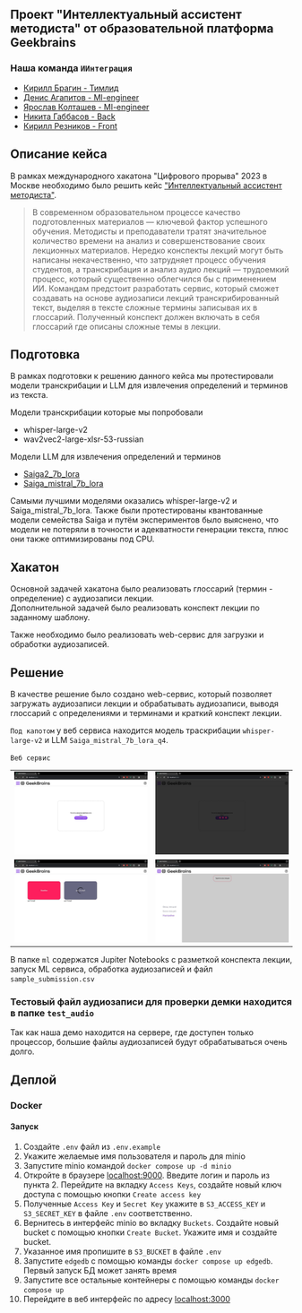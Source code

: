 ## Проект "Интеллектуальный ассистент методиста" от образовательной платформа Geekbrains
<!-- <a href="">Команда ИИнтеграция</a> -->

### Наша команда `ИИнтеграция`
<ul>
    <li><a href = "https://t.me/sherokiddo">Кирилл Брагин - Тимлид</a></li>
    <li><a href = "https://t.me/denisadminch">Денис Агапитов - Ml-engineer</a></li>
    <li><a href = "https://t.me/YarKo9_9">Ярослав Колташев - Ml-engineer</a></li>
    <li><a href = "https://t.me/gabbhack">Никита Габбасов - Back</a></li>
    <li><a href = "https://t.me/kai_Kane">Кирилл Резников - Front</a></li>
</ul>


## Описание кейса
В рамках международного хакатона "Цифрового прорыва" 2023 в Москве необходимо было решить кейс ["Интеллектуальный ассистент методиста"](https://hacks-ai.ru/hackathons.html?eventId=969092&caseEl=1059312&tab=1).

> В современном образовательном процессе качество подготовленных материалов — ключевой фактор успешного обучения. Методисты и преподаватели тратят значительное количество времени на анализ и совершенствование своих лекционных материалов.
> Нередко конспекты лекций могут быть написаны некачественно, что затрудняет процесс обучения студентов, а транскрибация и анализ аудио лекций — трудоемкий процесс, который существенно облегчился бы с применением ИИ.
> Командам предстоит разработать сервис, который сможет создавать на основе аудиозаписи лекций транскрибированный текст, выделяя в тексте сложные термины записывая их в глоссарий. Полученный конспект должен включать в себя глоссарий где описаны сложные темы в лекции.

## Подготовка

В рамках подготовки к решению данного кейса мы протестировали модели транскрибации и LLM для извлечения определений и терминов из текста.

Модели транскрибации которые мы попробовали

* whisper-large-v2
* wav2vec2-large-xlsr-53-russian

Модели LLM для извлечения определений и терминов

* [Saiga2_7b_lora](https://huggingface.co/IlyaGusev/saiga2_7b_lora)
* [Saiga_mistral_7b_lora](https://huggingface.co/IlyaGusev/saiga_mistral_7b_lora)

Самыми лучшими моделями оказались whisper-large-v2 и Saiga_mistral_7b_lora.
Также были протестированы квантованные модели семейства Saiga и путём экспериментов было выяснено, что модели не потеряли в точности и адекватности генерации текста, плюс они также оптимизированы под CPU.

## Хакатон

Основной задачей хакатона было реализовать глоссарий (термин - определение) с аудиозаписи лекции.  
Дополнительной задачей было реализовать конспект лекции по заданному шаблону. 

Также необходимо было реализовать web-сервис для загрузки и обработки аудиозаписей.

## Решение

В качестве решение было создано web-сервис, который позволяет загружать аудиозаписи лекции и обрабатывать аудиозаписи, выводя глоссарий с определениями и терминами и краткий конспект лекции.

`Под капотом` у веб сервиса находится модель траскрибации `whisper-large-v2` и LLM `Saiga_mistral_7b_lora_q4`.

`Веб сервис`

| |  |
| --- | --- |
| ![Alt text](img/web_1.jpg) | ![Alt text](img/web_2.jpg) |
| ![Alt text](img/web_3.jpg) | ![Alt text](img/web_4.jpg) |

В папке `ml` содержатся Jupiter Notebooks с разметкой конспекта лекции, запуск ML сервиса, обработка аудиозаписей и файл `sample_submission.csv`


### Тестовый файл аудиозаписи для проверки демки находится в папке `test_audio`
Так как наша демо находится на сервере, где доступен только процессор, большие файлы аудиозаписей будут обрабатываться очень долго.

## Деплой

### Docker

#### Запуск

1. Создайте `.env` файл из `.env.example`
2. Укажите желаемые имя пользователя и пароль для minio
3. Запустите minio командой `docker compose up -d minio` 
4. Откройте в браузере [localhost:9000](http://localhost:9000).
Введите логин и пароль из пункта 2.
Перейдите на вкладку `Access Keys`, создайте новый ключ доступа с помощью кнопки `Create access key`
5. Полученные `Access Key` и `Secret Key` укажите в
`S3_ACCESS_KEY` и `S3_SECRET_KEY` в файле `.env` соответственно.
6. Вернитесь в интерфейс minio во вкладку `Buckets`.
Создайте новый bucket с помощью кнопки `Create Bucket`. Укажите имя и создайте bucket.
7. Указанное имя пропишите в `S3_BUCKET` в файле `.env`
8. Запустите `edgedb` с помощью команды `docker compose up edgedb`. Первый запуск БД может занять время
9. Запустите все остальные контейнеры с помощью команды `docker compose up`
10. Перейдите в веб интерфейс по адресу [localhost:3000](http://localhost:3000)
